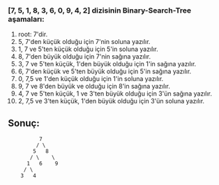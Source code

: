 ### [7, 5, 1, 8, 3, 6, 0, 9, 4, 2] dizisinin Binary-Search-Tree aşamaları:
1. root: 7'dir.
2. 5, 7'den küçük olduğu için 7'nin soluna yazılır.
3. 1, 7 ve 5'ten küçük olduğu için 5'in soluna yazılır.
4. 8, 7'den büyük olduğu için 7'nin sağına yazılır.
5. 3, 7 ve 5'ten küçük, 1'den büyük olduğu için 1'in sağına yazılır.
6. 6, 7'den küçük ve 5'ten büyük olduğu için 5'in sağına yazılır.
7. 0, 7,5 ve 1'den küçük olduğu için 1'in soluna yazılır.
8. 9, 7 ve 8'den büyük ve olduğu için 8'in sağına yazılır.
9. 4, 7 ve 5'ten küçük, 1 ve 3'ten büyük olduğu için 3'ün sağına yazılır.
10. 2, 7,5 ve 3'ten küçük, 1'den büyük olduğu için 3'ün soluna yazılır.
## Sonuç:
              7
             / \
            5   8
           / \    \
          1   6    9
         / \ 
        3   4 
